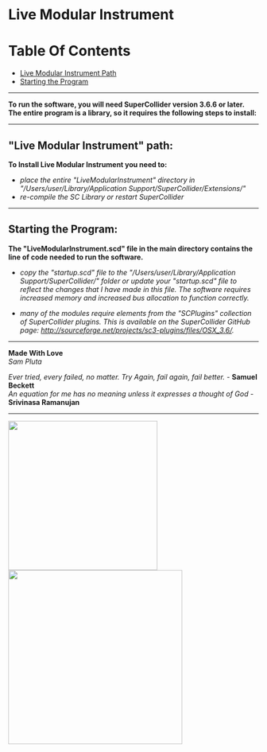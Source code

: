 # Live Modular Instrument

Table Of Contents
==================

* [Live Modular Instrument Path](*live-modular-instrument-path)
* [Starting the Program](*starting-the-program)

---

**To run the software, you will need SuperCollider version 3.6.6 or later. The entire program is a library, so it requires the following steps to install:**<br />

---

## "Live Modular Instrument" path:

**To Install Live Modular Instrument you need to:**

- *place the entire "LiveModularInstrument" directory in "/Users/user/Library/Application Support/SuperCollider/Extensions/"*
- *re-compile the SC Library or restart SuperCollider*

---

## Starting the Program:

**The "LiveModularInstrument.scd" file in the main directory contains the line of code needed to run the software.** 
     
- *copy the "startup.scd" file to the "/Users/user/Library/Application Support/SuperCollider/" folder or update your "startup.scd" file to reflect the changes that I have made in this file. The software requires increased memory and increased bus allocation to function correctly.*
     
- *many of the modules require elements from the "SCPlugins" collection of SuperCollider plugins. This is available on the SuperCollider GitHub page: http://sourceforge.net/projects/sc3-plugins/files/OSX_3.6/.*

---

**Made With Love** <br/>
*Sam Pluta*

*Ever tried, every failed, no matter. Try Again, fail again, fail better.* - **Samuel Beckett** <br/>
*An equation for me has no meaning unless it expresses a thought of God* - **Srivinasa Ramanujan**

---

<img src="https://img.discogs.com/BTiw8LyIiUmJ6j_r1qQgeyyjico=/fit-in/300x300/filters:strip_icc():format(jpeg):mode_rgb():quality(40)/discogs-images/A-1607393-1352382399-7637.jpeg.jpg" width="300"></img>
<img src="https://i.github-camo.com/59d8cdc53f9c0ed943b81eae7b715c9651fd8326/68747470733a2f2f7261772e67697468756275736572636f6e74656e742e636f6d2f6372756369616c66656c69782f61746f6d2d7375706572636f6c6c696465722f6d61737465722f646f63732f696d616765732f73632d61746f6d2d666f6c642d6f75742e676966" width="350"></img>
